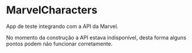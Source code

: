 # MarvelCharacters


App de teste integrando com a API da Marvel.

No momento da construção a API estava indisponível, desta forma alguns pontos podem não funcionar corretamente.
